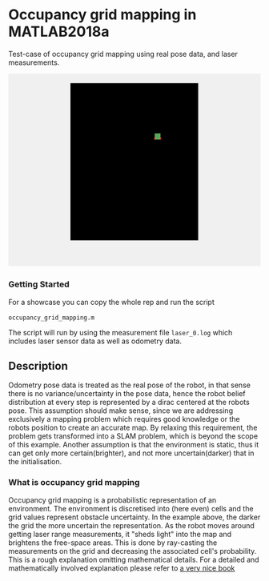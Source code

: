 

# Occupancy grid mapping in MATLAB2018a

Test-case of occupancy grid mapping using real pose data, and laser measurements.


![](gifloop.gif)
### Getting Started

For a showcase you can copy the whole rep and run the script
```
occupancy_grid_mapping.m
```
The script will run by using the measurement file ```laser_0.log``` which includes laser sensor data as well as odometry data.

## Description

Odometry pose data is treated as the real pose of the robot, in that sense there is no variance/uncertainty in the pose data, hence the robot belief distribution at every step is  represented by a dirac centered at the robots pose. This assumption should make sense, since we are addressing exclusively a mapping problem which requires good knowledge or the robots position to create an accurate map. By relaxing this requirement, the problem gets transformed into a SLAM problem, which is beyond the scope of this example. Another assumption is that the environment is static, thus it can get only more certain(brighter), and not more uncertain(darker) that in the initialisation.

### What is occupancy grid mapping

Occupancy grid mapping is a probabilistic representation of an environment. The environment is discretised into (here even) cells and the grid values represent obstacle uncertainty. In the example above, the darker the grid the more uncertain the representation. As the robot moves around getting laser range measurements, it "sheds light" into the map and brightens the free-space areas. This is done by ray-casting the measurements on the grid and decreasing the associated cell's probability. This is a rough explanation omitting mathematical details. For a  detailed and mathematically involved explanation please refer to [a very nice book](http://www.probabilistic-robotics.org)
